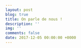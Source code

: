 ```yaml
---
layout: post
blog: true
title: On parle de nous !
description: ''
img: ''
comments: false
date: 2017-12-05 00:00:00 +0000
---
```

